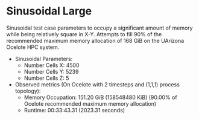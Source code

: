 # Sinusoidal Large
Sinusoidal test case parameters to occupy a significant amount of memory while being relatively square in X-Y.
Attempts to fill 90% of the recommended maximum memory allocation of 168 GiB on the UArizona Ocelote HPC system.

* Sinusoidal Parameters:
  + Number Cells X: 4500
  + Number Cells Y: 5239
  + Number Cells Z: 5
* Observed metrics (On Ocelote with 2 timesteps and (1,1,1) process topology):
  + Memory Occupation: 151.20 GiB (158548480 KiB) (90.00% of Ocelote recommended maximum memory allocation)
  + Runtime: 00:33:43.31 (2023.31 seconds)
